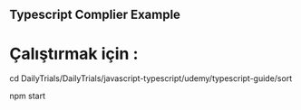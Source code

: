 ## Typescript Complier Example

# Çalıştırmak için :

cd DailyTrials/DailyTrials/javascript-typescript/udemy/typescript-guide/sort

npm start
